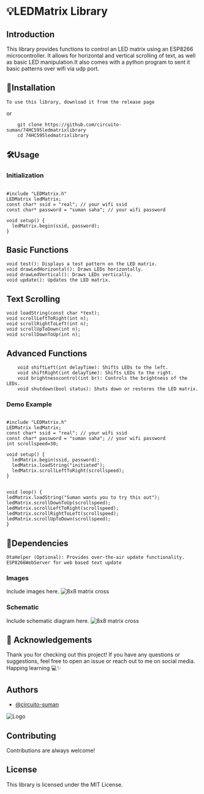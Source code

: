 # 💡LEDMatrix Library

## Introduction
This library provides functions to control an LED matrix using an ESP8266 microcontroller. It allows for horizontal and vertical scrolling of text, as well as basic LED manipulation.It also comes with a python program to sent it basic patterns over wifi via udp port.

## 🚀Installation
    To use this library, download it from the release page 
or
```
    git clone https://github.com/circuito-suman/74HC595ledmatrixlibrary
    cd 74HC595ledmatrixlibrary
```

## 🛠Usage

### Initialization
```

#include "LEDMatrix.h"
LEDMatrix ledMatrix;
const char* ssid = "real"; // your wifi ssid
const char* password = "suman saha"; // your wifi password

void setup() {
  ledMatrix.begin(ssid, password);
}
```

## Basic Functions

    void test(): Displays a test pattern on the LED matrix.
    void drawLedHorizontal(): Draws LEDs horizontally.
    void drawLedVertical(): Draws LEDs vertically.
    void update(): Updates the LED matrix.

## Text Scrolling



```
void loadString(const char *text);
void scrollLeftToRight(int n);
void scrollRightToLeft(int n);
void scrollUpToDown(int n);
void scrollDownToUp(int n);
```

## Advanced Functions
```
    void shiftLeft(int delayTime): Shifts LEDs to the left.
    void shiftRight(int delayTime): Shifts LEDs to the right.
    void brightnesscontrol(int br): Controls the brightness of the LEDs.
    void shutdown(bool status): Shuts down or restores the LED matrix.

```

### Demo  Example

```

#include "LEDMatrix.h"
LEDMatrix ledMatrix;
const char* ssid = "real"; // your wifi ssid
const char* password = "suman saha"; // your wifi password
int scrollspeed=30;

void setup() {
  ledMatrix.begin(ssid, password);
  ledMatrix.loadString("initiated");
  ledMatrix.scrollLeftToRight(scrollspeed);
}


void loop() {
ledMatrix.loadString("Suman wants you to try this out");
ledMatrix.scrollDownToUp(scrollspeed);
ledMatrix.scrollLeftToRight(scrollspeed);
ledMatrix.scrollRightToLeft(scrollspeed);
ledMatrix.scrollUpToDown(scrollspeed);
}

```
## 🔌Dependencies

    OtaHelper (Optional): Provides over-the-air update functionality.
    ESP8266WebServer for web based text update




### Images
Include images here.
![8x8 matrix cross](examples/demo2.jpg)


### Schematic
Include schematic diagram here.
![8x8 matrix cross](examples/demo2.jpg)


## 🙏 Acknowledgements
Thank you for checking out this project! If you have any questions or suggestions, feel free to open an issue or reach out to me on social media. Happing learning 💻✨


## Authors

- [@circuito-suman](https://www.github.com/circuito-suman)


![Logo](https://avatars.githubusercontent.com/u/125496903?v=4)




## Contributing

Contributions are always welcome!




## License

This library is licensed under the MIT License.
